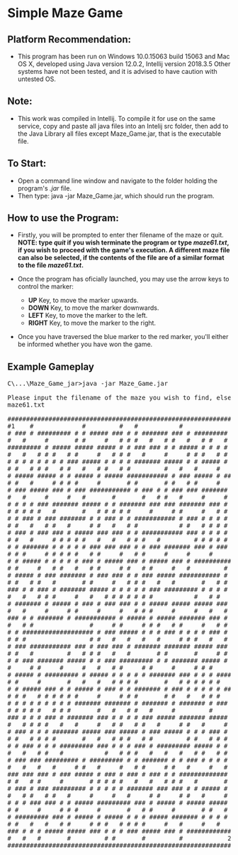 # Simple Maze Game

## Platform Recommendation:
* This program has been run on Windows 10.0.15063 build 15063 and Mac OS X, developed using Java version 12.0.2, Intellij version 2018.3.5
Other systems have not been tested, and it is advised to have caution with untested OS.

## Note:
* This work was compiled in Intellij. To compile it for use on the same service, copy and paste all java files into an Intelij src folder, then add to the Java Library all files except Maze_Game.jar, that is the executable file.

## To Start:
* Open a command line window and navigate to the folder holding the program's *.jar* file.
* Then type: java -jar Maze_Game.jar, which should run the program.

## How to use the Program:
* Firstly, you will be prompted to enter ther filename of the maze or quit.  
**NOTE: type *quit* if you wish terminate the program or type *maze61.txt*, if you wish to proceed with the game's execution. A different maze file can also be selected, if the contents of the file are of a similar format to the file *maze61.txt*.**

* Once the program has oficially launched, you may use the arrow keys to control the marker:
  * **UP** Key, to move the marker upwards.
  * **DOWN** Key, to move the marker downwards.
  * **LEFT** Key, to move the marker to the left.
  * **RIGHT** Key, to move the marker to the right.

* Once you have traversed the blue marker to the red marker, you'll either be informed whether you have won the game.

## Example Gameplay
<pre>
C\...\Maze_Game_jar>java -jar Maze_Game.jar

Please input the filename of the maze you wish to find, else input quit (to exit)
maze61.txt

#############################################################
#1    #             #         #   #           #             #
# ### # ######### # # ##### ### # # ####### ### # ######### #
#   #     #       # #     #   # # #   #   # #   #   # #   # #
######### # ##### ##### ##### # # ### ### # # ##### # # # # #
#   #   # # #   # #     #   # # #   #     #     # # #   # # #
# # # # # # # # ### ##### # # # # ####### ##### # # ##### # #
# #   # # #   # #   #   # #   # #         #   #   #     #   #
# ##### ##### # # ##### # ##### ########### # ### ##### # ###
# #   #     # # # #     #       # #       # #   # #     #   #
# ### ##### ### # ### ########### # ### # # ### ### ####### #
#   #     #     #   #       #       #   # #   #     #     # #
# # # # ### ####### ##### # # ####### ### ### ####### ### # #
# # # # #   #       #   # # # # #     #     # #     #   # # #
# # ### # ### ####### # # ### # # ########### # ### # # # # #
# #   #   # #   #     # #   #   # #           # #   # # # # #
# ### # ### ### # ##### ### ### # # ########### ### # # # # #
# #   #     # # # # #   #   #   # # #   #         # # # # # #
# # ####### # # # # # ### ### ### # # ### ####### ### # ### #
# # #     # # # # #   # #     #   # #     #     #     #     #
# # ##### # # # # # ### # ##### ### # ##### ### # ###########
# #     #   # #   #   # #     # #   # #     #   #         # #
# ##### # ### ####### # ### ### # # ### ##### ########### # #
# #   # #   #       # #     #   # # #   #   #       #   # # #
### # # ### # ####### ##### # # # # # ### ######### # # # # #
#   #   # # #     #   #   # # # # # # #           #   # #   #
# ####### # ##### # ### # ### ### # # ##### ##### ##### ### #
#   #     #     # #     #     #   # # #     #     #   #   # #
### # # ####### # ########### # ##### # ##### ####### ### # #
#   # #               #     # #     # # #   # #     #   # # #
# # ################### # ### ##### # # # ### # # # # ### # #
# # #                 # #   #   #   #   #     # # #   #   # #
# ### ########### ### # ### ### # ####### ####### ##### ### #
# #   #         #   # # #   #   #       # #       #     # # #
# # ### ####### ##### # # ### ######### # # ####### ##### # #
#     # #     #     #   #   # #     # #     #     # # #     #
# ##### # ######### # ##### # # # # # ####### ### # # # #####
# #     #       #   #   #   # # # #       #   # # # # # #   #
# # ##### ### # # ##### # ### # # ####### # ### # # # # # ###
# # #   # # # # # #     #     # # #       # #   #   # # #   #
# # # # # # # # # ####### ####### # ####### # ####### # ### #
# # # # #   # # #       #   #   # #   #     #         #     #
### # # # ### # ####### ### # # # # ### ##### ####### ##### #
#   # # # #   #   #     #   # #   # #   #     # #   #     # #
# ### # # # ####### ##### ### ##### # ### ##### # # # ### # #
# #   # # # #       #   #   # # #   # #         # #   # # # #
# # ### # # # ######### ### # # # ### # ######### ##### # # #
#   #   # #   #           #   # # #   #   #   #   # #   # # #
# ### ### ######### # ######### # # ####### # # ### # # # # #
#   #   #   #     # #   #     #   # #     # #   #     #   # #
### ### ### # ### ##### # ### # ### # ### # # ############# #
# #   # #     #       # # # # #   #   #   # # #   #       # #
# ### # ### ######### # # # # # ####### ### ### # # ##### # #
#   # #   # #   #     #     #   #     # #     # #   #     # #
# # # ### ### # # ##### ######### ### # ##### # ##### ##### #
# #     #     # # #     #       #   # #     #       # #   # #
# ######### ### # ##### # ##### # # # ##### ####### # # # # #
# #   #   #   # #     # # #   # # # #     #   #     #   #   #
### # # # ##### ##### ### # # # ### ##### ### # #############
#   #   #       #         # #       #         #            2#
#############################################################

</pre>
